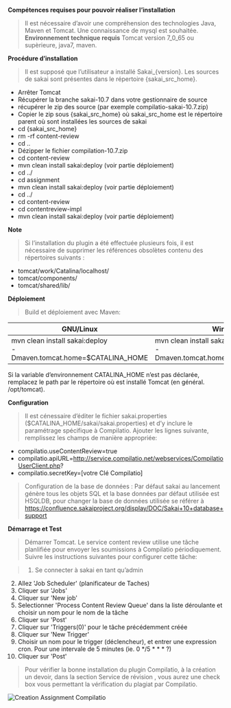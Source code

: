 **Compétences requises pour pouvoir réaliser l’installation**
> Il est nécessaire d’avoir une compréhension des technologies Java, Maven et Tomcat. Une connaissance de mysql est souhaitée.
**Environnement technique requis**
> Tomcat version 7_0_65 ou supèrieure, java7, maven. 

**Procédure d’installation**
> Il est supposé que l’utilisateur a installé Sakai_{version}. Les sources de sakai sont présentes dans le répertoire {sakai_src_home}.<br/>
*	Arrêter Tomcat
* Récupérer la branche sakai-10.7 dans votre gestionnaire de source
* récupérer le  zip des source (par exemple compilatio-sakai-10.7.zip)
* Copier le zip sous {sakai_src_home} où sakai_src_home est le répertoire parent où sont installées les sources de sakai
* cd {sakai_src_home}
* rm -rf content-review
* cd ..
* Dézipper le fichier compilation-10.7.zip
* cd content-review
* mvn clean install sakai:deploy (voir partie déploiement)
* cd ../
* cd assignment
* mvn clean install sakai:deploy (voir partie déploiement)
* cd ../
* cd content-review
* cd contentreview-impl
* mvn clean install sakai:deploy (voir partie déploiement)

**Note**
>Si l’installation du plugin a été effectuée plusieurs fois, il est nécessaire de supprimer les références obsolètes contenu des répertoires suivants : 
* tomcat/work/Catalina/localhost/
* tomcat/components/
* tomcat/shared/lib/

**Déploiement**
> Build et déploiement avec Maven:
> 
GNU/Linux | Windows
--------- | -------
mvn clean install sakai:deploy<br/> -Dmaven.tomcat.home=$CATALINA_HOME | mvn clean install sakai:deploy<br/> -Dmaven.tomcat.home=%CATALINA_HOME%


Si la variable d’environnement CATALINA_HOME n’est pas déclarée, remplacez le path par le répertoire où est installé Tomcat (en général. /opt/tomcat).


**Configuration**
>Il est cénessaire d’éditer le fichier sakai.properties ($CATALINA_HOME/sakai/sakai.properties) et d’y inclure le paramétrage spécifique à Compilatio. Ajouter les lignes suivante, remplissez les champs de manière appropriée:
* compilatio.useContentReview=true
* compilatio.apiURL=http://service.compilatio.net/webservices/CompilatioUserClient.php?
* compilatio.secretKey=[votre Clé Compilatio]

> Configuration de la base de données : Par défaut sakai au lancement génère tous les objets SQL et la base données par défaut utilisée est HSQLDB, pour changer la base de données utilisée se référer à https://confluence.sakaiproject.org/display/DOC/Sakai+10+database+support

**Démarrage et Test**
>Démarrer Tomcat. Le service content review utilise une tâche planlifiée  pour envoyer les soumissions à Compilatio périodiquement. Suivre les instructions suivantes pour configurer cette tâche:

>1. Se connecter à sakai en tant qu’admin
2. Allez  'Job Scheduler' (planificateur de Taches)
3. Cliquer sur 'Jobs'
4. Cliquer sur 'New job'
5. Selectionner 'Process Content Review Queue' dans la liste déroulante et choisir un nom pour le nom de la tâche
6. Cliquer sur 'Post'
7. Cliquer sur 'Triggers(0)' pour le tâche précédemment créée
8. Cliquer sur 'New Trigger'
9. Choisir un nom pour le trigger (déclencheur), et entrer une expression cron. Pour une intervale de 5 minutes (ie. 0 */5 * * * ?)
10. Cliquer sur 'Post'

>Pour vérifier la bonne installation du plugin Compilatio, à la création un devoir, dans la section Service de révision , vous aurez une check box vous permettant la vérification du plagiat par Compilatio.


![Creation Assignment Compilatio](http://ludicolo.compilatio.net/imagecompilatio.jpg)
